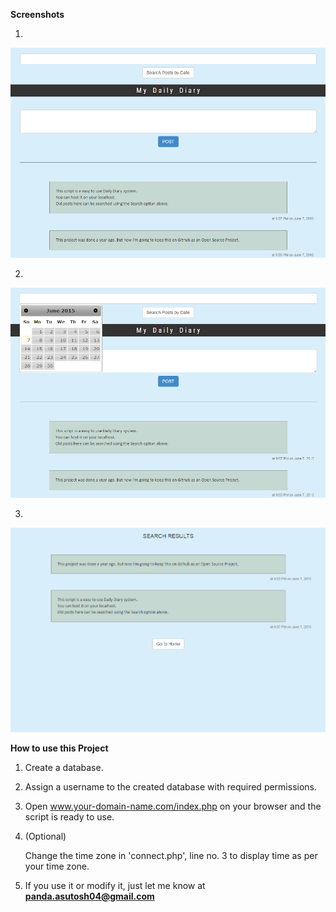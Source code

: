 <b>Screenshots</b>

1. <br>
![Screenshot 1](https://github.com/Asutosh11/Daily-Diary-with-posts-search-option/blob/master/screenshot-1.PNG "")

2. <br>
![Screenshot 2](https://github.com/Asutosh11/Daily-Diary-with-posts-search-option/blob/master/screenshot-2.PNG "")

3. <br>
![Screenshot 3](https://github.com/Asutosh11/Daily-Diary-with-posts-search-option/blob/master/screenshot-3.PNG "")


<b>How to use this Project</b>

1. Create a database.


2. Assign a username to the created database with required permissions.



3. Open www.your-domain-name.com/index.php on your browser and the script is ready to use.


4. (Optional) 

   Change the time zone in 'connect.php', line no. 3 to display time as per your time zone.
   
5. If you use it or modify it, just let me know at <b>panda.asutosh04@gmail.com</b>
